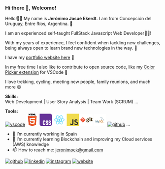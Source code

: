 ### Hi there 👋, Welcome!

Hello!👋🏻 My name is **Jerónimo Josué Ekerdt**. I am from Concepción del Uruguay, Entre Ríos, Argentina. 🏫

I am an experienced self-taught FullStack Javascript Web Developer👩‍💻!

With my years of experience, I feel confident when tackling new challenges, being always open to learn brand new technologies in the way. 🧠

I have my [portfolio website here](https://jeronimoek.com/) 💼

In my free time I also like to contribute to open source code, like my [Color Picker extension](https://github.com/jeronimoek/color-picker-universal) for VSCode 🛜

I love trekking, cycling, meeting new people, family reunions, and much more 😄

**Skills:**  
Web Development | User Story Analysis | Team Work (SCRUM) ...

**Tools:**   
[<img src='https://upload.wikimedia.org/wikipedia/commons/thumb/2/2d/Visual_Studio_Code_1.18_icon.svg/1200px-Visual_Studio_Code_1.18_icon.svg.png' alt='vscode' height='40'>](https://github.com/jeronimoek)  [<img src='https://raw.githubusercontent.com/github/explore/80688e429a7d4ef2fca1e82350fe8e3517d3494d/topics/html/html.png' alt='html' height='40'>](https://github.com/jeronimoek)  [<img src='https://raw.githubusercontent.com/github/explore/80688e429a7d4ef2fca1e82350fe8e3517d3494d/topics/css/css.png' alt='css' height='40'>](https://github.com/jeronimoek)  [<img src='https://raw.githubusercontent.com/github/explore/80688e429a7d4ef2fca1e82350fe8e3517d3494d/topics/react/react.png' alt='reactjs' height='40'>](https://github.com/jeronimoek)  [<img src='https://raw.githubusercontent.com/github/explore/80688e429a7d4ef2fca1e82350fe8e3517d3494d/topics/javascript/javascript.png' alt='js' height='40'>](https://github.com/jeronimoek)  [<img src='https://raw.githubusercontent.com/github/explore/80688e429a7d4ef2fca1e82350fe8e3517d3494d/topics/git/git.png' alt='git' height='40'>](https://github.com/jeronimoek) [<img src='https://raw.githubusercontent.com/github/explore/80688e429a7d4ef2fca1e82350fe8e3517d3494d/topics/mysql/mysql.png' alt='mysql' height='40'>](https://github.com/jeronimoek)  [<img src='https://github.githubassets.com/images/modules/logos_page/GitHub-Mark.png' alt='github' height='40'>](https://github.com/jeronimoek)  ...



- 🔭 I’m currently working in Spain
- 🌱 I’m currently learning Blockchain and improving my Cloud services (AWS) knowledge
- 📫 How to reach me: jeronimoek@gmail.com


[<img src='https://cdn.jsdelivr.net/npm/simple-icons@3.0.1/icons/github.svg' alt='github' height='40'>](https://github.com/jeronimoek)  [<img src='https://cdn.jsdelivr.net/npm/simple-icons@3.0.1/icons/linkedin.svg' alt='linkedin' height='40'>](https://www.linkedin.com/in/jeronimoek/)  [<img src='https://cdn.jsdelivr.net/npm/simple-icons@3.0.1/icons/instagram.svg' alt='instagram' height='40'>](https://www.instagram.com/jeronimo.ek/)  [<img src='https://cdn.jsdelivr.net/npm/simple-icons@3.0.1/icons/icloud.svg' alt='website' height='40'>](https://jeronimoek.com)  
